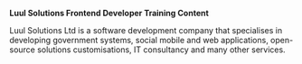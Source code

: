<b> Luul Solutions Frontend Developer Training Content </b>

Luul Solutions Ltd is a software development company that specialises in developing government systems, social mobile and web applications, open-source solutions customisations, IT consultancy and many other services.


